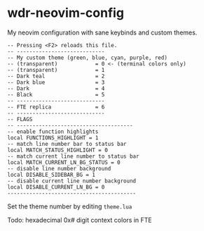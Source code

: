 # wdr-neovim-config
My neovim configuration with sane keybinds and custom themes.

```    
-- Pressing <F2> reloads this file.
-- ----------------------------
-- My custom theme (green, blue, cyan, purple, red)
-- (transparent)            = 0 <- (terminal colors only)
-- (transparent)            = 1
-- Dark teal                = 2
-- Dark blue                = 3
-- Dark                     = 4
-- Black                    = 5
-- ----------------------------
-- FTE replica              = 6
-- ----------------------------
-- FLAGS
-- -------------------------------------
-- enable function highlights
local FUNCTIONS_HIGHLIGHT = 1
-- match line number bar to status bar
local MATCH_STATUS_HIGHLIGHT = 0
-- match current line number to status bar
local MATCH_CURRENT_LN_BG_STATUS = 0
-- disable line number background
local DISABLE_SIDEBAR_BG = 1
-- disable current line number background
local DISABLE_CURRENT_LN_BG = 0
-----------------------------------------
```
Set the theme number by editing ```theme.lua```

Todo: hexadecimal 0x# digit context colors in FTE
